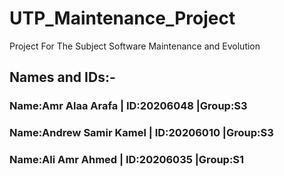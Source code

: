 # UTP_Maintenance_Project
Project For The Subject Software Maintenance and Evolution 

## Names and IDs:-
### Name:Amr Alaa Arafa          |    ID:20206048          |Group:S3
### Name:Andrew Samir Kamel     |    ID:20206010          |Group:S3 
### Name:Ali Amr Ahmed           |    ID:20206035          |Group:S1
